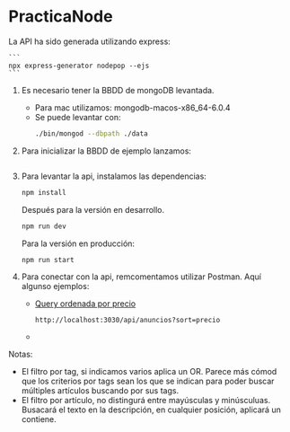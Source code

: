 # PracticaNode

La API ha sido generada utilizando express:

    ```
    npx express-generator nodepop --ejs
    ```
1. Es necesario tener la BBDD de mongoDB levantada.
    - Para mac utilizamos: mongodb-macos-x86_64-6.0.4
    - Se puede levantar con:
        ```sh
        ./bin/mongod --dbpath ./data
        ```
2. Para inicializar la BBDD de ejemplo lanzamos:
    ```sh

    ```

3. Para levantar la api, instalamos las dependencias:
    ```sh
    npm install
    ```
    Después para la versión en desarrollo.
    ```sh
    npm run dev
    ```
    Para la versión en producción:
    ```sh
    npm run start
    ```
4. Para conectar con la api, remcomentamos utilizar Postman.
    Aquí algunso ejemplos:
    - [Query ordenada por precio](http://localhost:3030/api/anuncios?sort=precio)
        ```
        http://localhost:3030/api/anuncios?sort=precio
        ```
    - 


Notas:
- El filtro por tag, si indicamos varios aplica un OR. Parece más cómod que los criterios por tags sean los que se indican para poder buscar múltiples artículos buscando por sus tags.
- El filtro por artículo, no distingurá entre mayúsculas y minúsculuas.
    Busacará el texto en la descripción, en cualquier posición, aplicará un contiene.